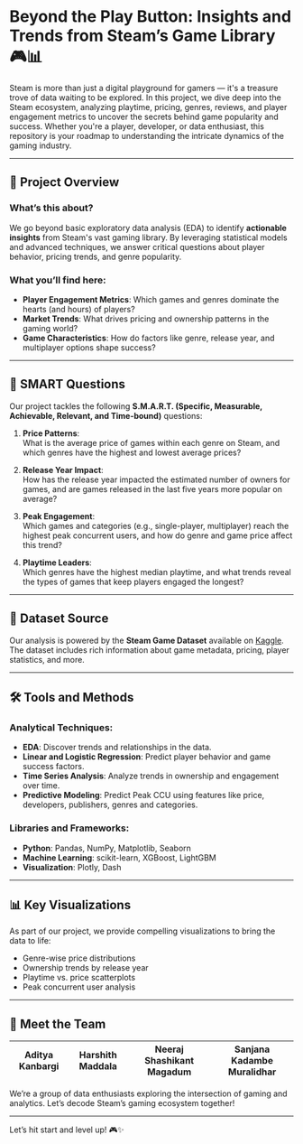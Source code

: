 # Beyond the Play Button: Insights and Trends from Steam’s Game Library 🎮📊

Steam is more than just a digital playground for gamers — it's a treasure trove of data waiting to be explored. In this project, we dive deep into the Steam ecosystem, analyzing playtime, pricing, genres, reviews, and player engagement metrics to uncover the secrets behind game popularity and success. Whether you're a player, developer, or data enthusiast, this repository is your roadmap to understanding the intricate dynamics of the gaming industry.

---

## 🚀 Project Overview

### What’s this about?  
We go beyond basic exploratory data analysis (EDA) to identify **actionable insights** from Steam's vast gaming library. By leveraging statistical models and advanced techniques, we answer critical questions about player behavior, pricing trends, and genre popularity.

### What you’ll find here:
- **Player Engagement Metrics**: Which games and genres dominate the hearts (and hours) of players?  
- **Market Trends**: What drives pricing and ownership patterns in the gaming world?  
- **Game Characteristics**: How do factors like genre, release year, and multiplayer options shape success?  

---

## 🧠 SMART Questions

Our project tackles the following **S.M.A.R.T. (Specific, Measurable, Achievable, Relevant, and Time-bound)** questions:

1. **Price Patterns**:  
   What is the average price of games within each genre on Steam, and which genres have the highest and lowest average prices?

2. **Release Year Impact**:  
   How has the release year impacted the estimated number of owners for games, and are games released in the last five years more popular on average?

3. **Peak Engagement**:  
   Which games and categories (e.g., single-player, multiplayer) reach the highest peak concurrent users, and how do genre and game price affect this trend?

4. **Playtime Leaders**:  
   Which genres have the highest median playtime, and what trends reveal the types of games that keep players engaged the longest?

---

## 📂 Dataset Source  
Our analysis is powered by the **Steam Game Dataset** available on [Kaggle](https://www.kaggle.com/datasets/fronkongames/steam-games-dataset). The dataset includes rich information about game metadata, pricing, player statistics, and more.

---

## 🛠️ Tools and Methods

### Analytical Techniques:  
- **EDA**: Discover trends and relationships in the data.  
- **Linear and Logistic Regression**: Predict player behavior and game success factors.  
- **Time Series Analysis**: Analyze trends in ownership and engagement over time.
- **Predictive Modeling**: Predict Peak CCU using features like price, developers, publishers, genres and categories.

### Libraries and Frameworks:  
- **Python**: Pandas, NumPy, Matplotlib, Seaborn  
- **Machine Learning**: scikit-learn, XGBoost, LightGBM  
- **Visualization**: Plotly, Dash  

---

## 📊 Key Visualizations  
As part of our project, we provide compelling visualizations to bring the data to life:
- Genre-wise price distributions  
- Ownership trends by release year  
- Playtime vs. price scatterplots  
- Peak concurrent user analysis  

---

## 🤝 Meet the Team  
| **Aditya Kanbargi** | **Harshith Maddala** | **Neeraj Shashikant Magadum** | **Sanjana Kadambe Muralidhar** |
|----------------------|-----------------|---------------|-----------------|

We’re a group of data enthusiasts exploring the intersection of gaming and analytics. Let’s decode Steam’s gaming ecosystem together!

---
Let’s hit start and level up! 🎮✨

